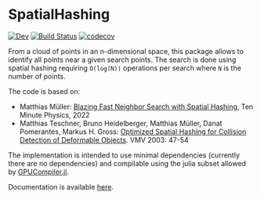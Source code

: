 # SpatialHashing

<!--[![Stable](https://img.shields.io/badge/docs-stable-blue.svg)](https://Alexander-Barth.github.io/SpatialHashing.jl/stable/) -->
[![Dev](https://img.shields.io/badge/docs-dev-blue.svg)](https://Alexander-Barth.github.io/SpatialHashing.jl/dev/)
[![Build Status](https://github.com/Alexander-Barth/SpatialHashing.jl/actions/workflows/CI.yml/badge.svg?branch=main)](https://github.com/Alexander-Barth/SpatialHashing.jl/actions/workflows/CI.yml?query=branch%3Amain)
[![codecov](https://codecov.io/github/Alexander-Barth/SpatialHashing.jl/graph/badge.svg?token=GC9BGRGMHO)](https://codecov.io/github/Alexander-Barth/SpatialHashing.jl)

From a cloud of points in an n-dimensional space,
this package allows to identify all points near a given search points.
The search is done using spatial hashing requiring `O(log(N))` operations per search
where `N` is the number of points.

The code is based on:
* Matthias Müller: [Blazing Fast Neighbor Search with Spatial Hashing](https://matthias-research.github.io/pages/tenMinutePhysics/11-hashing.pdf), Ten Minute Physics, 2022
* Matthias Teschner, Bruno Heidelberger, Matthias Müller, Danat Pomerantes, Markus H. Gross: [Optimized Spatial Hashing for Collision Detection of Deformable Objects](https://matthias-research.github.io/pages/publications/tetraederCollision.pdf). VMV 2003: 47-54


The implementation is intended to use minimal dependencies (currently there are no dependencies) and compilable using the julia subset allowed by [GPUCompiler.jl](https://github.com/JuliaGPU/GPUCompiler.jl).

Documentation is available [here](https://alexander-barth.github.io/SpatialHashing.jl/dev/).
